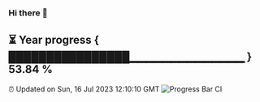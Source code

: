 ### Hi there 👋
⏳ Year progress { ████████████████▁▁▁▁▁▁▁▁▁▁▁▁▁▁ } 53.84 %
---
⏰ Updated on Sun, 16 Jul 2023 12:10:10 GMT
![Progress Bar CI](https://github.com/Moyi321/Moyi321/workflows/Progress%20Bar%20CI/badge.svg)
